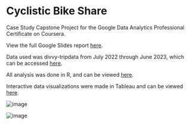 # Cyclistic Bike Share
Case Study Capstone Project for the Google Data Analytics Professional Certificate on Coursera.

View the full Google Slides report [here]([url](https://docs.google.com/presentation/d/1nLLyHId-9LhCE7nr9zlY94fZJBo74wbUhgJ4zWPrJwE/edit?usp=sharing)https://docs.google.com/presentation/d/1nLLyHId-9LhCE7nr9zlY94fZJBo74wbUhgJ4zWPrJwE/edit?usp=sharing).

Data used was divvy-tripdata from July 2022 through June 2023, which can be accessed [here]([url](https://divvy-tripdata.s3.amazonaws.com/index.html)https://divvy-tripdata.s3.amazonaws.com/index.html).

All analysis was done in R, and can be viewed [here]([url](https://github.com/bentrenguyen/cyclistic-bikeshare/blob/main/cyclistic.Rmd)).

Interactive data visualizations were made in Tableau and can be viewed [here]([url](https://public.tableau.com/app/profile/bentre.nguyen/viz/CyclisticBike-Share_16915286118570/Story1)).

![image](https://github.com/bentrenguyen/cyclistic-bikeshare/assets/24417512/2b63ae89-7c7d-46fe-a978-71d3831ef005)

![image](https://github.com/bentrenguyen/cyclistic-bikeshare/assets/24417512/c9d026a9-36c0-4e0d-9d21-6f7a0c03d7dd)

